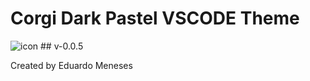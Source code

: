 # Corgi Dark Pastel VSCODE Theme
![icon](https://github.com/ermeneses/VsThemes/assets/132471398/c259658c-5ae9-413a-9df9-537e783fa145) ## v-0.0.5

Created by Eduardo Meneses
